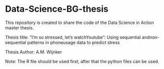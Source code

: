 # Data-Science-BG-thesis

This repository is created to share the code of the Data Science in Action master thesis.

Thesis title:
”I’m so stressed, let’s watchYoutube”: Using sequential andnon-sequential patterns in phoneusage data to predict stress

Thesis Author:
A.M. Wijnker

Note: The R file should be used first, after that the python files can be used.
